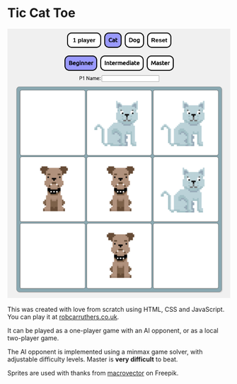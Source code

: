 # Tic Cat Toe

![image](https://github.com/rob-carruthers/tic-tac-toe/blob/main/images/tic-cat-toe.png?raw=true)

This was created with love from scratch using HTML, CSS and JavaScript. You can play it at [robcarruthers.co.uk](https://robcarruthers.co.uk).

It can be played as a one-player game with an AI opponent, or as a local two-player game.

The AI opponent is implemented using a minmax game solver, with adjustable difficulty levels. Master is **very difficult** to beat.

Sprites are used with thanks from <a href="https://www.freepik.com/free-vector/pixel-art-pets-icons-8-bit-dogs-cats-pets-cat-dog-pixel-art-illustration-breed-pets_13031396.htm#query=pixel%20art%20cat&position=1&from_view=search&track=ais">macrovector</a> on Freepik.
